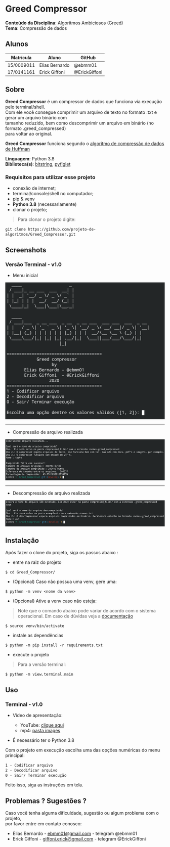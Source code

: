 # Greed Compressor

**Conteúdo da Disciplina**: Algoritmos Ambiciosos (Greed)<br>
**Tema**: Compressão de dados

## Alunos
|Matrícula | Aluno | GitHub |
| -- | -- | -- |
| 15/0009011  |  Elias Bernardo | @ebmm01
| 17/0141161  |  Erick Giffoni | @ErickGiffoni

## Sobre 

**Greed Compressor** é um compressor de dados que funciona via execução pelo terminal/shell. <br>
Com ele você consegue comprimir um arquivo de texto no formato .txt  e gerar um arquivo binário com  <br> tamanho reduzido, bem como descomprimir um arquivo em binário (no formato .greed_compressed) <br>para voltar ao original.<br>

**Greed Compressor** funciona segundo o [algoritmo de compressão de dados de Huffman](https://en.wikipedia.org/wiki/Huffman_coding)


**Linguagem**: Python 3.8<br>
**Biblioteca(s)**: [bitstring](https://pypi.org/project/bitstring/), [pyfiglet](https://pypi.org/project/pyfiglet/0.7.5/)

### Requisitos para utilizar esse projeto

- conexão de internet;<br>
- terminal/console/shell no computador;<br>
- pip & venv
- **Python 3.8** (necessariamente)
- clonar o projeto;

> Para clonar o projeto digite:

    git clone https://github.com/projeto-de-algoritmos/Greed_Compressor.git

## Screenshots

### Versão Terminal - v1.0

- Menu inicial

![](images/terminal_home.png)

<hr>

- Compressão de arquivo realizada

![](images/terminal_compressed.png)

<hr>

- Descompressão de arquivo realizada

![](images/terminal_descrompressed.png)

## Instalação 

Após fazer o clone do projeto, siga os passos abaixo :

- entre na raiz do projeto

>
    $ cd Greed_Compressor/

- (Opcional) Caso não possua uma venv, gere uma:

>
    $ python -m venv <nome da venv>

- (Opcional) Ative a venv caso não esteja:

> Note que o comando abaixo pode variar de acordo com o sistema operacional. Em caso de dúvidas veja a [documentação](https://docs.python.org/pt-br/dev/library/venv.html)
>
    $ source venv/bin/activate

- instale as dependências

>
    $ python -m pip install -r requirements.txt

- execute o projeto

> Para a versão terminal:
>
    $ python -m view.terminal.main

## Uso 

### Terminal - v1.0

- Vídeo de apresentação:
    - YouTube: [clique aqui](https://youtu.be/cgA7xKcNwN4)
    - mp4: [pasta images](./images/terminal_video.mp4)

- É necessário ter o Python 3.8

Com o projeto em execução escolha uma das opções numéricas do menu principal:

````
1 - Codificar arquivo
2 - Decodificar arquivo
0 - Sair/ Terminar execução
````
Feito isso, siga as instruções em tela.

## Problemas ? Sugestões ?

Caso você tenha alguma dificuldade, sugestão ou algum problema com o projeto,<br>
por favor entre em contato conosco:

- Elias Bernardo - ebmm01@gmail.com - telegram @ebmm01
- Erick Giffoni - giffoni.erick@gmail.com - telegram @ErickGiffoni<br>





